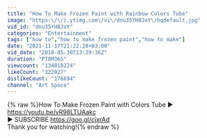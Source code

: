 ```yaml
---
title: "How To Make Frozen Paint with Rainbow Colors Tube"
image: "https:\/\/i.ytimg.com\/vi\/dnu35YH8JoY\/hqdefault.jpg"
vid_id: "dnu35YH8JoY"
categories: "Entertainment"
tags: ["how to","how to make frozen paint","how to make"]
date: "2021-11-17T21:22:28+03:00"
vid_date: "2018-05-30T13:29:36Z"
duration: "PT8M36S"
viewcount: "134818224"
likeCount: "322027"
dislikeCount: "176694"
channel: "Art Space"
---
```

{% raw %}How To Make Frozen Paint with Colors Tube ► <a rel="nofollow" target="blank" href="https://youtu.be/vR98LTUAakc">https://youtu.be/vR98LTUAakc</a><br />► SUBSCRIBE <a rel="nofollow" target="blank" href="https://goo.gl/cjxrAd">https://goo.gl/cjxrAd</a><br />Thank you for watching!{% endraw %}
